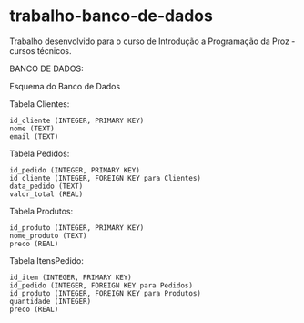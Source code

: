 # trabalho-banco-de-dados
Trabalho desenvolvido para o curso de Introdução a Programação da Proz - cursos técnicos.

BANCO DE DADOS:

Esquema do Banco de Dados

Tabela Clientes:

    id_cliente (INTEGER, PRIMARY KEY)
    nome (TEXT)
    email (TEXT)

Tabela Pedidos:

    id_pedido (INTEGER, PRIMARY KEY)
    id_cliente (INTEGER, FOREIGN KEY para Clientes)
    data_pedido (TEXT)
    valor_total (REAL)

Tabela Produtos:

    id_produto (INTEGER, PRIMARY KEY)
    nome_produto (TEXT)
    preco (REAL)

Tabela ItensPedido:

    id_item (INTEGER, PRIMARY KEY)
    id_pedido (INTEGER, FOREIGN KEY para Pedidos)
    id_produto (INTEGER, FOREIGN KEY para Produtos)
    quantidade (INTEGER)
    preco (REAL)
